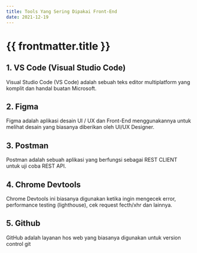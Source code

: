 ```yaml
---
title: Tools Yang Sering Dipakai Front-End
date: 2021-12-19
---
```


# {{ frontmatter.title }}

## 1. VS Code (Visual Studio Code)
Visual Studio Code (VS Code) adalah sebuah teks editor multiplatform yang komplit dan handal buatan Microsoft.

## 2. Figma
Figma adalah aplikasi desain UI / UX dan Front-End menggunakannya untuk melihat desain yang biasanya diberikan oleh UI/UX Designer.

## 3. Postman
Postman adalah sebuah aplikasi yang berfungsi sebagai REST CLIENT untuk uji coba REST API.

## 4. Chrome Devtools
Chrome Devtools ini biasanya digunakan ketika ingin mengecek error, performance testing (lighthouse), cek request fecth/xhr dan lainnya.

## 5. Github
GitHub adalah layanan hos web yang biasanya digunakan untuk version control git